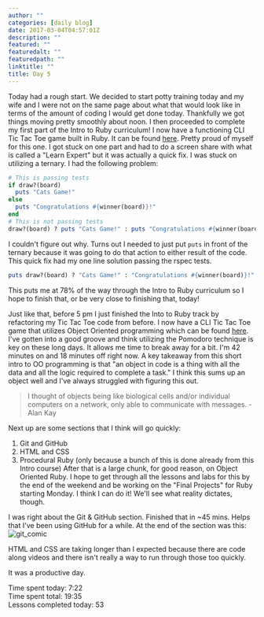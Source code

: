 ```yaml
---
author: ""
categories: [daily blog]
date: 2017-03-04T04:57:01Z
description: ""
featured: ""
featuredalt: ""
featuredpath: ""
linktitle: ""
title: Day 5
---
```



Today had a rough start. We decided to start potty training today and my wife and I were not on the same page about what that would look like in terms of the amount of coding I would get done today. Thankfully we got things moving pretty smoothly about noon. I then proceeded to complete my first part of the Intro to Ruby curriculum! I now have a functioning CLI Tic Tac Toe game built in Ruby. It can be found [here][1]. Pretty proud of myself for this one. I got stuck on one part and had to do a screen share with what is called a "Learn Expert" but it was actually a quick fix. I was stuck on utilizing a ternary. I had the following problem:
```ruby
# This is passing tests
if draw?(board)
  puts "Cats Game!"
else
  puts "Congratulations #{winner(board)}!"
end
# This is not passing tests
draw?(board) ? puts "Cats Game!" : puts "Congratulations #{winner(board)}!"
```
I couldn't figure out why. Turns out I needed to just put `puts` in front of the ternary because it was going to do that action to either result of the code. This quick fix had my one line solution passing the rspec tests.
```ruby
puts draw?(board) ? "Cats Game!" : "Congratulations #{winner(board)}!"
```
This puts me at 78% of the way through the Intro to Ruby curriculum so I hope to finish that, or be very close to finishing that, today!

Just like that, before 5 pm I just finished the Into to Ruby track by refactoring my Tic Tac Toe code from before. I now have a CLI Tic Tac Toe game that utilizes Object Oriented programming which can be found [here][2]. I've gotten into a good groove and think utilizing the Pomodoro technique is key on these long days. It allows me time to break away for a bit. I'm 42 minutes on and 18 minutes off right now. A key takeaway from this short intro to OO programming is that "an object in code is a thing with all the data and all the logic required to complete a task." I think this sums up an object well and I've always struggled with figuring this out.

> I thought of objects being like biological cells and/or individual computers on a network, only able to communicate with messages. - Alan Kay

Next up are some sections that I think will go quickly:

 1. Git and GitHub
 2. HTML and CSS
 3. Procedural Ruby (only because a bunch of this is done already from this Intro course)
After that is a large chunk, for good reason, on Object Oriented Ruby. I hope to get through all the lessons and labs for this by the end of the weekend and be working on the "Final Projects" for Ruby starting Monday. I think I can do it! We'll see what reality dictates, though.

I was right about the Git & GitHub section. Finished that in ~45 mins. Helps that I've been using GitHub for a while. At the end of the section was this:
![git_comic][3]

HTML and CSS are taking longer than I expected because there are code along videos and there isn't really a way to run through those too quickly.

It was a productive day.

Time spent today: 7:22  
Time spent total:  19:35  
Lessons completed today: 53


  [1]: https://github.com/itzsaga/tic-tac-toe-rb-v-000
  [2]: https://github.com/itzsaga/oo-tic-tac-toe-v-000
  [3]: https://res.cloudinary.com/sethalexander/v1488603381/ieji7xddaoyf6c87zmyg
